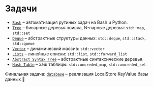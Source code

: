 # Задачи

- [`Bash`](bash) – автоматизация рутиных задач на Bash и Python.
- [`Tree`](tree) – бинарные деревья поиска, N-нарные деревья: `std::map`, `std::set`
- [`Deque`](abstract) – абстрактные структуры данных: `std::deque`, `std::stack`, `std::queue`
- [`Vector`](vector) – динамический массив: `std::vector`
- [`Lists`](lists) – линейные списки: `std::list`, `std::forward_list`
- [`Abstract Syntax Tree`](ast) – абстрактные синтаксические деревья.
- [`Hash Table`](hashtable) – хэш таблицы: `std::unoreded_map`, `std::unoreded_set`

Финальная задача: [`database`](database) – реализация LocalStore KeyValue базы данных 🚀
